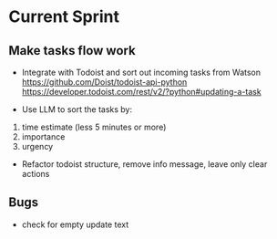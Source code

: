# Current Sprint

## Make tasks flow work

* Integrate with Todoist and sort out incoming tasks from Watson
https://github.com/Doist/todoist-api-python
https://developer.todoist.com/rest/v2/?python#updating-a-task

* Use LLM to sort the tasks by:
1. time estimate (less 5 minutes or more)
2. importance
3. urgency

* Refactor todoist structure, remove info message, leave only clear actions

## Bugs

* check for empty update text
